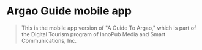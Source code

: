 # Argao Guide mobile app

> This is the mobile app version of "A Guide To Argao," which is part of the Digital Tourism program of InnoPub Media and Smart Communications, Inc.


